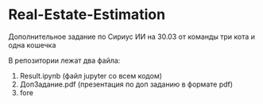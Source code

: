 # Real-Estate-Estimation
Дополнительное задание по Сириус ИИ на 30.03 от команды три кота и одна кошечка

В репозитории лежат два файла:
1. Result.ipynb (файл jupyter со всем кодом)
2. ДопЗадание.pdf (презентация по доп заданию в формате pdf)
4. fore

